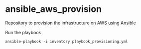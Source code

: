 # ansible_aws_provision
Repository to provision the infrastructure on AWS using Ansible

Run the playbook

`ansible-playbook -i inventory playbook_provisioning.yml`
